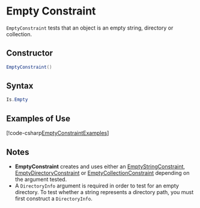 # Empty Constraint

`EmptyConstraint` tests that an object is an empty string, directory or collection.

## Constructor

```csharp
EmptyConstraint()
```

## Syntax

```csharp
Is.Empty
```

## Examples of Use

[!code-csharp[EmptyConstraintExamples](~/snippets/Snippets.NUnit/ConstraintExamples.cs#EmptyConstraintExamples)]

## Notes

* **EmptyConstraint** creates and uses either an [EmptyStringConstraint](EmptyStringConstraint.md),
   [EmptyDirectoryConstraint](EmptyDirectoryConstraint.md) or [EmptyCollectionConstraint](EmptyCollectionConstraint.md)
   depending on the argument tested.
* A `DirectoryInfo` argument is required in order to test for an empty directory. To test whether a string represents a
   directory path, you must first construct a `DirectoryInfo`.
